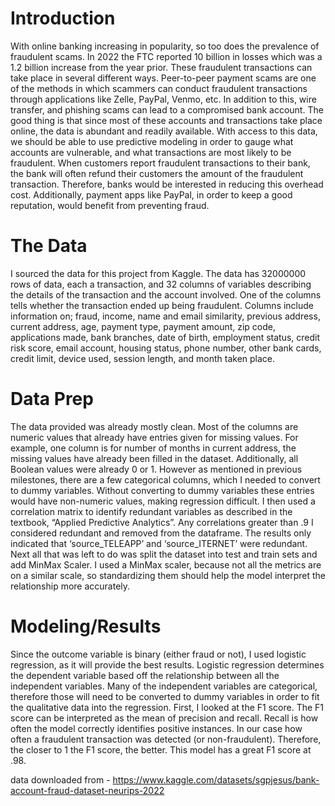 # Introduction
With online banking increasing in popularity, so too does the prevalence of fraudulent scams. In 2022 the FTC reported 10 billion in losses which was a 1.2 billion increase from the year prior. These fraudulent transactions can take place in several different ways. Peer-to-peer payment scams are one of the methods in which scammers can conduct fraudulent transactions through applications like Zelle, PayPal, Venmo, etc. In addition to this, wire transfer, and phishing scams can lead to a compromised bank account. The good thing is that since most of these accounts and transactions take place online, the data is abundant and readily available. With access to this data, we should be able to use predictive modeling in order to gauge what accounts are vulnerable, and what transactions are most likely to be fraudulent.
When customers report fraudulent transactions to their bank, the bank will often refund their customers the amount of the fraudulent transaction. Therefore, banks would be interested in reducing this overhead cost. Additionally, payment apps like PayPal, in order to keep a good reputation, would benefit from preventing fraud.

# The Data
I sourced the data for this project from Kaggle. The data has 32000000 rows of data, each a transaction, and 32 columns of variables describing the details of the transaction and the account involved. One of the columns tells whether the transaction ended up being fraudulent. Columns include information on; fraud, income, name and email similarity, previous address, current address, age, payment type, payment amount, zip code, applications made, bank branches, date of birth, employment status, credit risk score, email account, housing status, phone number, other bank cards, credit limit, device used, session length, and month taken place.

# Data Prep
The data provided was already mostly clean. Most of the columns are numeric values that already have entries given for missing values. For example, one column is for number of months in current address, the missing values have already been filled in the dataset. Additionally, all Boolean values were already 0 or 1. However as mentioned in previous milestones, there are a few categorical columns, which I needed to convert to dummy variables. Without converting to dummy variables these entries would have non-numeric values, making regression difficult.
I then used a correlation matrix to identify redundant variables as described in the textbook, “Applied Predictive Analytics”. Any correlations greater than .9 I considered redundant and removed from the dataframe. The results only indicated that ‘source_TELEAPP’ and ‘source_ITERNET’ were redundant.
Next all that was left to do was split the dataset into test and train sets and add MinMax Scaler. I used a MinMax scaler, because not all the metrics are on a similar scale, so standardizing them should help the model interpret the relationship more accurately.

# Modeling/Results
Since the outcome variable is binary (either fraud or not), I used logistic regression, as it will provide the best results. Logistic regression determines the dependent variable based off the relationship between all the independent variables. Many of the independent variables are categorical, therefore those will need to be converted to dummy variables in order to fit the qualitative data into the regression.
First, I looked at the F1 score. The F1 score can be interpreted as the mean of precision and recall. Recall is how often the model correctly identifies positive instances. In our case how often a fraudulent transaction was detected (or non-fraudulent). Therefore, the closer to 1 the F1 score, the better. This model has a great F1 score at .98.


data downloaded from - https://www.kaggle.com/datasets/sgpjesus/bank-account-fraud-dataset-neurips-2022
